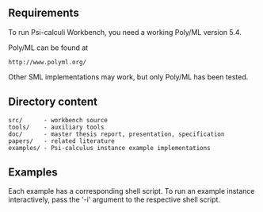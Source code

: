 Requirements
------------

To run Psi-calculi Workbench, you need a working Poly/ML version 5.4.

Poly/ML can be found at

    http://www.polyml.org/

Other SML implementations may work, but only Poly/ML has been tested.


Directory content
-----------------

    src/      - workbench source
    tools/    - auxiliary tools
    doc/      - master thesis report, presentation, specification
    papers/   - related literature
    examples/ - Psi-calculus instance example implementations


Examples
--------

Each example has a corresponding shell script. To run an example instance
interactively, pass the '-i' argument to the respective shell script.

